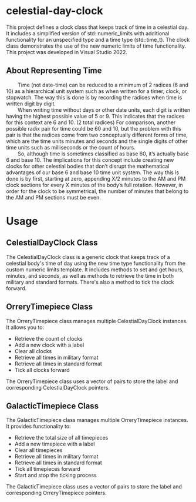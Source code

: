 # celestial-day-clock

This project defines a clock class that keeps track of time in a celestial day. It includes a simplified version of std::numeric_limits with additional functionality for an unspecified type and a time type (std::time_t). The clock class demonstrates the use of the new numeric limits of time functionality. This project was developed in Visual Studio 2022.

## About Representing Time

&nbsp; &nbsp; &nbsp; &nbsp; Time (not date-time) can be reduced to a minimum of 2 radices (6 and 10) as a 
hierarchical unit system such as when written for a timer, clock, or stopwatch. The way this is 
done is by recording the radices when time is written digit by digit. <br/>
&nbsp; &nbsp; &nbsp; &nbsp; When writing time without days or other date units, each digit is written having the 
highest possible value of 5 or 9. This indicates that the radices for this context are 6 and 10. (2 
total radices) For comparison, another possible radix pair for time could be 60 and 10, but the 
problem with this pair is that the radices come from two conceptually different forms of time, 
which are the time units minutes and seconds and the single digits of other time units such as 
milliseconds or the count of hours. <br/>
&nbsp; &nbsp; &nbsp; &nbsp; So, although time is sometimes classified as base 60, it’s actually base 6 and base 10. The 
implications for this concept include creating new clocks for other celestial bodies that don’t 
disrupt the mathematical advantages of our base 6 and base 10 time unit system. The way this is 
done is by first, starting at zero, appending X/2 minutes to the AM and PM clock sections for 
every X minutes of the body’s full rotation. However, in order for the clock to be symmetrical, 
the number of minutes that belong to the AM and PM sections must be even.

# Usage

## CelestialDayClock Class

The CelestialDayClock class is a generic clock that keeps track of a celestial body's time of day using the new time type functionality from the custom numeric limits template. It includes methods to set and get hours, minutes, and seconds, as well as methods to retrieve the time in both military and standard formats. There's also a method to tick the clock forward.

## OrreryTimepiece Class

The OrreryTimepiece class manages multiple CelestialDayClock instances. It allows you to:
*	Retrieve the count of clocks
*	Add a new clock with a label
*	Clear all clocks
*	Retrieve all times in military format
*	Retrieve all times in standard format
*	Tick all clocks forward

The OrreryTimepiece class uses a vector of pairs to store the label and corresponding CelestialDayClock pointers.

## GalacticTimepiece Class

The GalacticTimepiece class manages multiple OrreryTimepiece instances. It provides functionality to:
*	Retrieve the total size of all timepieces
*	Add a new timepiece with a label
*	Clear all timepieces
*	Retrieve all times in military format
*	Retrieve all times in standard format
*	Tick all timepieces forward
*	Start and stop the ticking process

The GalacticTimepiece class uses a vector of pairs to store the label and corresponding OrreryTimepiece pointers.